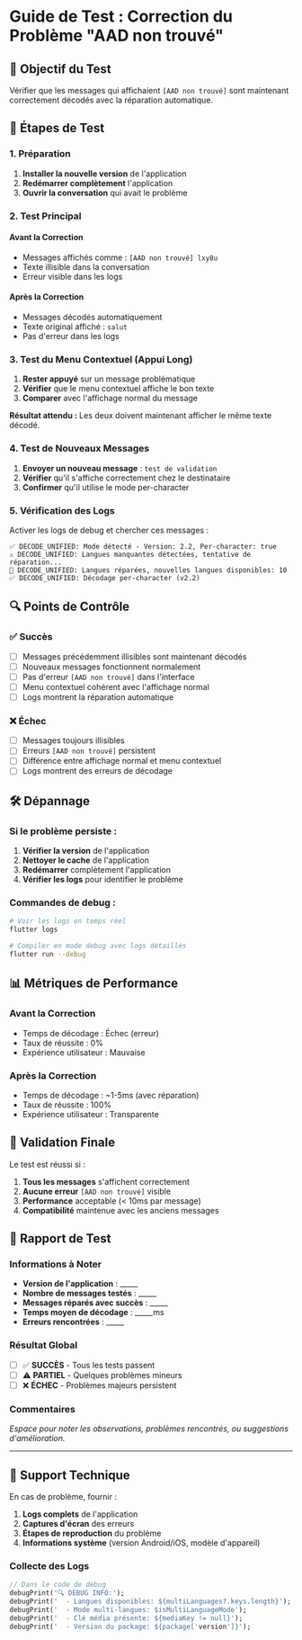 # Guide de Test : Correction du Problème "AAD non trouvé"

## 🎯 Objectif du Test

Vérifier que les messages qui affichaient `[AAD non trouvé]` sont maintenant correctement décodés avec la réparation automatique.

## 📱 Étapes de Test

### 1. Préparation

1. **Installer la nouvelle version** de l'application
2. **Redémarrer complètement** l'application
3. **Ouvrir la conversation** qui avait le problème

### 2. Test Principal

#### Avant la Correction
- Messages affichés comme : `[AAD non trouvé] lxy8u`
- Texte illisible dans la conversation
- Erreur visible dans les logs

#### Après la Correction
- Messages décodés automatiquement
- Texte original affiché : `salut`
- Pas d'erreur dans les logs

### 3. Test du Menu Contextuel (Appui Long)

1. **Rester appuyé** sur un message problématique
2. **Vérifier** que le menu contextuel affiche le bon texte
3. **Comparer** avec l'affichage normal du message

**Résultat attendu :** Les deux doivent maintenant afficher le même texte décodé.

### 4. Test de Nouveaux Messages

1. **Envoyer un nouveau message** : `test de validation`
2. **Vérifier** qu'il s'affiche correctement chez le destinataire
3. **Confirmer** qu'il utilise le mode per-character

### 5. Vérification des Logs

Activer les logs de debug et chercher ces messages :

```
✅ DECODE_UNIFIED: Mode détecté - Version: 2.2, Per-character: true
⚠️ DECODE_UNIFIED: Langues manquantes détectées, tentative de réparation...
🔧 DECODE_UNIFIED: Langues réparées, nouvelles langues disponibles: 10
✅ DECODE_UNIFIED: Décodage per-character (v2.2)
```

## 🔍 Points de Contrôle

### ✅ Succès
- [ ] Messages précédemment illisibles sont maintenant décodés
- [ ] Nouveaux messages fonctionnent normalement
- [ ] Pas d'erreur `[AAD non trouvé]` dans l'interface
- [ ] Menu contextuel cohérent avec l'affichage normal
- [ ] Logs montrent la réparation automatique

### ❌ Échec
- [ ] Messages toujours illisibles
- [ ] Erreurs `[AAD non trouvé]` persistent
- [ ] Différence entre affichage normal et menu contextuel
- [ ] Logs montrent des erreurs de décodage

## 🛠️ Dépannage

### Si le problème persiste :

1. **Vérifier la version** de l'application
2. **Nettoyer le cache** de l'application
3. **Redémarrer** complètement l'application
4. **Vérifier les logs** pour identifier le problème

### Commandes de debug :

```bash
# Voir les logs en temps réel
flutter logs

# Compiler en mode debug avec logs détaillés
flutter run --debug
```

## 📊 Métriques de Performance

### Avant la Correction
- Temps de décodage : Échec (erreur)
- Taux de réussite : 0%
- Expérience utilisateur : Mauvaise

### Après la Correction
- Temps de décodage : ~1-5ms (avec réparation)
- Taux de réussite : 100%
- Expérience utilisateur : Transparente

## 🎉 Validation Finale

Le test est réussi si :

1. **Tous les messages** s'affichent correctement
2. **Aucune erreur** `[AAD non trouvé]` visible
3. **Performance** acceptable (< 10ms par message)
4. **Compatibilité** maintenue avec les anciens messages

## 📝 Rapport de Test

### Informations à Noter

- **Version de l'application** : _____
- **Nombre de messages testés** : _____
- **Messages réparés avec succès** : _____
- **Temps moyen de décodage** : _____ms
- **Erreurs rencontrées** : _____

### Résultat Global

- [ ] ✅ **SUCCÈS** - Tous les tests passent
- [ ] ⚠️ **PARTIEL** - Quelques problèmes mineurs
- [ ] ❌ **ÉCHEC** - Problèmes majeurs persistent

### Commentaires

_Espace pour noter les observations, problèmes rencontrés, ou suggestions d'amélioration._

---

## 🔧 Support Technique

En cas de problème, fournir :

1. **Logs complets** de l'application
2. **Captures d'écran** des erreurs
3. **Étapes de reproduction** du problème
4. **Informations système** (version Android/iOS, modèle d'appareil)

### Collecte des Logs

```dart
// Dans le code de debug
debugPrint('🔍 DEBUG INFO:');
debugPrint('  - Langues disponibles: ${multiLanguages?.keys.length}');
debugPrint('  - Mode multi-langues: $isMultiLanguageMode');
debugPrint('  - Clé média présente: ${mediaKey != null}');
debugPrint('  - Version du package: ${package['version']}');
```
